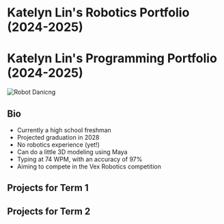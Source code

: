 # Katelyn Lin's Robotics Portfolio (2024-2025)

# Katelyn Lin's Programming Portfolio (2024-2025)
![Robot Danicng](https://upload.wikimedia.org/wikipedia/commons/f/f4/Gif_robot.gif)

## Bio
* Currently a high school freshman
* Projected graduation in 2028
* No robotics experience (yet!)
* Can do a little 3D modeling using Maya
* Typing at 74 WPM, with an accuracy of 97%
* Aiming to compete in the Vex Robotics competition

## Projects for Term 1

## Projects for Term 2
